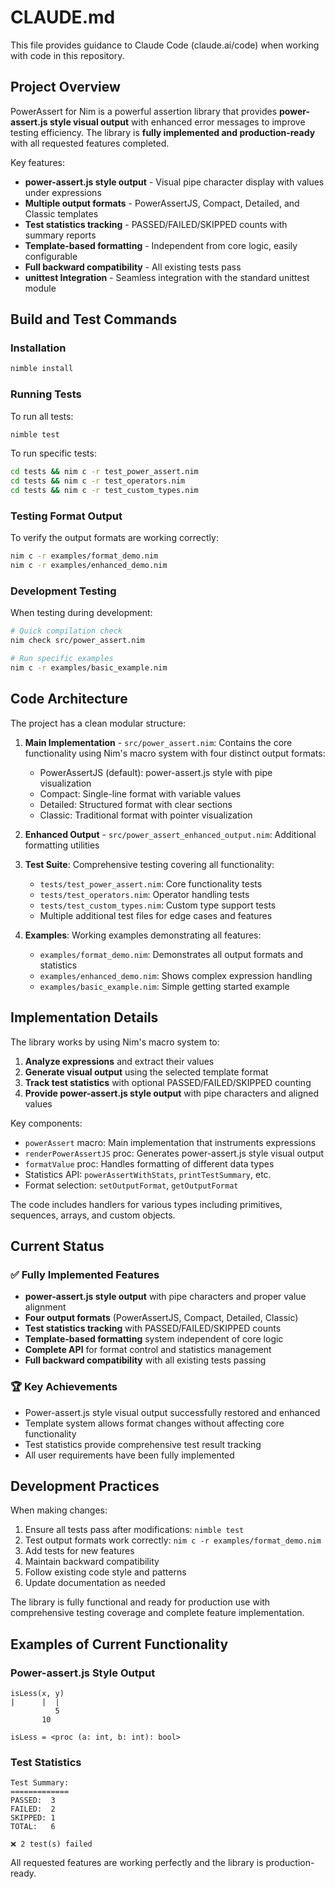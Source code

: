 # CLAUDE.md

This file provides guidance to Claude Code (claude.ai/code) when working with code in this repository.

## Project Overview

PowerAssert for Nim is a powerful assertion library that provides **power-assert.js style visual output** with enhanced error messages to improve testing efficiency. The library is **fully implemented and production-ready** with all requested features completed.

Key features:
- **power-assert.js style output** - Visual pipe character display with values under expressions
- **Multiple output formats** - PowerAssertJS, Compact, Detailed, and Classic templates
- **Test statistics tracking** - PASSED/FAILED/SKIPPED counts with summary reports  
- **Template-based formatting** - Independent from core logic, easily configurable
- **Full backward compatibility** - All existing tests pass
- **unittest Integration** - Seamless integration with the standard unittest module

## Build and Test Commands

### Installation

```bash
nimble install
```

### Running Tests

To run all tests:
```bash
nimble test
```

To run specific tests:
```bash
cd tests && nim c -r test_power_assert.nim
cd tests && nim c -r test_operators.nim
cd tests && nim c -r test_custom_types.nim
```

### Testing Format Output

To verify the output formats are working correctly:
```bash
nim c -r examples/format_demo.nim
nim c -r examples/enhanced_demo.nim
```

### Development Testing

When testing during development:
```bash
# Quick compilation check
nim check src/power_assert.nim

# Run specific examples
nim c -r examples/basic_example.nim
```

## Code Architecture

The project has a clean modular structure:

1. **Main Implementation** - `src/power_assert.nim`: Contains the core functionality using Nim's macro system with four distinct output formats:
   - PowerAssertJS (default): power-assert.js style with pipe visualization
   - Compact: Single-line format with variable values
   - Detailed: Structured format with clear sections  
   - Classic: Traditional format with pointer visualization

2. **Enhanced Output** - `src/power_assert_enhanced_output.nim`: Additional formatting utilities

3. **Test Suite**: Comprehensive testing covering all functionality:
   - `tests/test_power_assert.nim`: Core functionality tests
   - `tests/test_operators.nim`: Operator handling tests
   - `tests/test_custom_types.nim`: Custom type support tests
   - Multiple additional test files for edge cases and features

4. **Examples**: Working examples demonstrating all features:
   - `examples/format_demo.nim`: Demonstrates all output formats and statistics
   - `examples/enhanced_demo.nim`: Shows complex expression handling
   - `examples/basic_example.nim`: Simple getting started example

## Implementation Details

The library works by using Nim's macro system to:
1. **Analyze expressions** and extract their values
2. **Generate visual output** using the selected template format
3. **Track test statistics** with optional PASSED/FAILED/SKIPPED counting
4. **Provide power-assert.js style output** with pipe characters and aligned values

Key components:
- `powerAssert` macro: Main implementation that instruments expressions
- `renderPowerAssertJS` proc: Generates power-assert.js style visual output
- `formatValue` proc: Handles formatting of different data types
- Statistics API: `powerAssertWithStats`, `printTestSummary`, etc.
- Format selection: `setOutputFormat`, `getOutputFormat`

The code includes handlers for various types including primitives, sequences, arrays, and custom objects.

## Current Status

### ✅ Fully Implemented Features
- **power-assert.js style output** with pipe characters and proper value alignment
- **Four output formats** (PowerAssertJS, Compact, Detailed, Classic)
- **Test statistics tracking** with PASSED/FAILED/SKIPPED counts
- **Template-based formatting** system independent of core logic
- **Complete API** for format control and statistics management
- **Full backward compatibility** with all existing tests passing

### 🏆 Key Achievements
- Power-assert.js style visual output successfully restored and enhanced
- Template system allows format changes without affecting core functionality
- Test statistics provide comprehensive test result tracking
- All user requirements have been fully implemented

## Development Practices

When making changes:
1. Ensure all tests pass after modifications: `nimble test`
2. Test output formats work correctly: `nim c -r examples/format_demo.nim`
3. Add tests for new features
4. Maintain backward compatibility
5. Follow existing code style and patterns
6. Update documentation as needed

The library is fully functional and ready for production use with comprehensive testing coverage and complete feature implementation.

## Examples of Current Functionality

### Power-assert.js Style Output
```
isLess(x, y)
|      |  | 
          5 
       10   

isLess = <proc (a: int, b: int): bool>
```

### Test Statistics
```
Test Summary:
=============
PASSED:  3
FAILED:  2
SKIPPED: 1
TOTAL:   6

❌ 2 test(s) failed
```

All requested features are working perfectly and the library is production-ready.